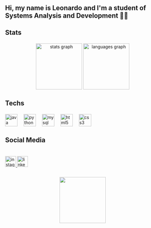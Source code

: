 <h2 align="left">Hi, my name is Leonardo and I'm a student of Systems Analysis and Development 👨‍💻</h2>

###

<h2 align="left">Stats</h2>

###

<div align="center">
  <img src="https://github-readme-stats.vercel.app/api?username=leojesusz&hide_title=false&hide_rank=false&show_icons=true&include_all_commits=true&count_private=true&disable_animations=false&theme=midnight-purple&locale=en&hide_border=false&order=1" height="150" alt="stats graph"  />
  <img src="https://github-readme-stats.vercel.app/api/top-langs?username=leojesusz&locale=en&hide_title=false&layout=compact&card_width=320&langs_count=5&theme=midnight-purple&hide_border=false&order=2" height="150" alt="languages graph"  />
</div>

###

<h2 align="left">Techs</h2>

###

<div align="left">
  <img src="https://skillicons.dev/icons?i=java" height="40" alt="java logo"  />
  <img width="12" />
  <img src="https://skillicons.dev/icons?i=py" height="40" alt="python logo"  />
  <img width="12" />
  <img src="https://skillicons.dev/icons?i=mysql" height="40" alt="mysql logo"  />
  <img width="12" />
  <img src="https://skillicons.dev/icons?i=html" height="40" alt="html5 logo"  />
  <img width="12" />
  <img src="https://skillicons.dev/icons?i=css" height="40" alt="css3 logo"  />
</div>

###

<h2 align="left">Social Media</h2>

###

<br clear="both">

<div align="left">
  <a href="https://www.instagram.com/leojesusz/" target="_blank">
    <img src="https://img.shields.io/static/v1?message=Instagram&logo=instagram&label=&color=E4405F&logoColor=white&labelColor=&style=for-the-badge" height="35" alt="instagram logo"  />
  </a>
  <a href="https://www.linkedin.com/in/leojesusz/" target="_blank">
    <img src="https://img.shields.io/static/v1?message=LinkedIn&logo=linkedin&label=&color=0077B5&logoColor=white&labelColor=&style=for-the-badge" height="35" alt="linkedin logo"  />
  </a>
</div>

###

<h2 align="left"></h2>

###

<div align="center">
  <img height="150" src="https://media.licdn.com/dms/image/v2/D4D12AQEyAwW4Gso3OQ/article-inline_image-shrink_400_744/article-inline_image-shrink_400_744/0/1686070133181?e=1729728000&v=beta&t=6Air2SxzItTdwoso4krYUgHJ27T0Yhs1K2Y0nw1wBLg"  />
</div>

###
